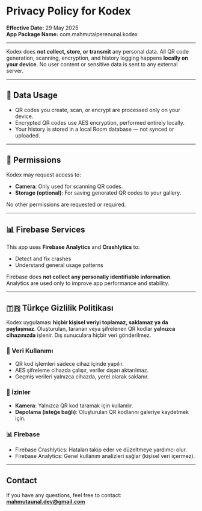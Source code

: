 
# Privacy Policy for Kodex

**Effective Date:** 29 May 2025  
**App Package Name:** com.mahmutalperenunal.kodex

---

Kodex does **not collect, store, or transmit** any personal data. All QR code generation, scanning, encryption, and history logging happens **locally on your device**. No user content or sensitive data is sent to any external server.

---

## 🔐 Data Usage

- QR codes you create, scan, or encrypt are processed only on your device.
- Encrypted QR codes use AES encryption, performed entirely locally.
- Your history is stored in a local Room database — not synced or uploaded.

---

## 📸 Permissions

Kodex may request access to:
- **Camera**: Only used for scanning QR codes.
- **Storage (optional)**: For saving generated QR codes to your gallery.

No other permissions are requested or required.

---

## 📊 Firebase Services

This app uses **Firebase Analytics** and **Crashlytics** to:
- Detect and fix crashes
- Understand general usage patterns

Firebase does **not collect any personally identifiable information**. Analytics are used only to improve app performance and stability.

---

## 🇹🇷 Türkçe Gizlilik Politikası

Kodex uygulaması **hiçbir kişisel veriyi toplamaz, saklamaz ya da paylaşmaz**. Oluşturulan, taranan veya şifrelenen QR kodlar **yalnızca cihazınızda** işlenir. Dış sunuculara hiçbir veri gönderilmez.

### 🔐 Veri Kullanımı
- QR kod işlemleri sadece cihaz içinde yapılır.
- AES şifreleme cihazda çalışır, veriler dışarı aktarılmaz.
- Geçmiş verileri yalnızca cihazda, yerel olarak saklanır.

### 📸 İzinler
- **Kamera**: Yalnızca QR kod taramak için kullanılır.
- **Depolama (isteğe bağlı)**: Oluşturulan QR kodlarını galeriye kaydetmek için.

### 📊 Firebase
- Firebase Crashlytics: Hataları takip eder ve düzeltmeye yardımcı olur.
- Firebase Analytics: Genel kullanım analizleri sağlar (kişisel veri içermez).

---

## Contact

If you have any questions, feel free to contact:  
**mahmutaunal.dev@gmail.com**
